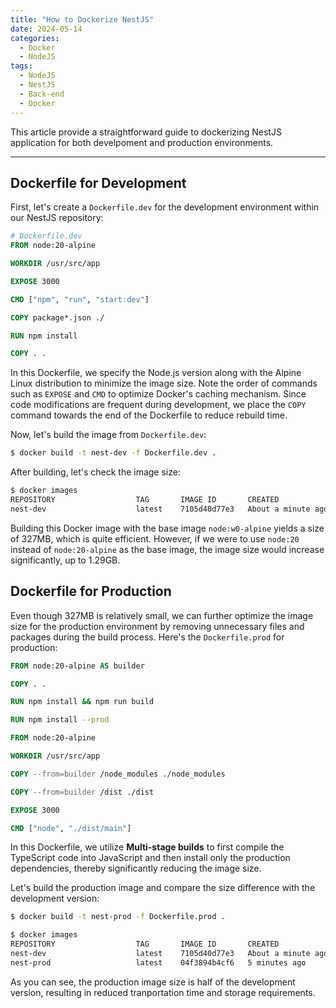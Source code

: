 ```yaml
---
title: "How to Dockerize NestJS"
date: 2024-05-14
categories:
  - Docker
  - NodeJS
tags:
  - NodeJS
  - NestJS
  - Back-end
  - Docker
---
```

This article provide a straightforward guide to dockerizing NestJS application for both develpoment and production environments.

---
## Dockerfile for Development
First, let's create a `Dockerfile.dev` for the development environment within our NestJS repository:
```Dockerfile
# Dockerfile.dev
FROM node:20-alpine

WORKDIR /usr/src/app

EXPOSE 3000

CMD ["npm", "run", "start:dev"]

COPY package*.json ./

RUN npm install

COPY . .
```
In this Dockerfile, we specify the Node.js version along with the Alpine Linux distribution to minimize the image size. Note the order of commands such as `EXPOSE` and `CMD` to optimize Docker's caching mechanism. Since code modifications are frequent during development, we place the `COPY` command towards the end of the Dockerfile to reduce rebuild time.

Now, let's build the image from `Dockerfile.dev`:
```bash
$ docker build -t nest-dev -f Dockerfile.dev .
```
After building, let's check the image size:
```bash
$ docker images
REPOSITORY                  TAG       IMAGE ID       CREATED              SIZE
nest-dev                    latest    7105d40d77e3   About a minute ago   327MB
```
Building this Docker image with the base image `node:w0-alpine` yields a size of 327MB, which is quite efficient. However, if we were to use `node:20` instead of `node:20-alpine` as the base image, the image size would increase significantly, up to 1.29GB.

## Dockerfile for Production
Even though 327MB is relatively small, we can further optimize the image size for the production environment by removing unnecessary files and packages during the build process. Here's the `Dockerfile.prod` for production:
```Dockerfile
FROM node:20-alpine AS builder

COPY . .

RUN npm install && npm run build

RUN npm install --prod

FROM node:20-alpine

WORKDIR /usr/src/app

COPY --from=builder /node_modules ./node_modules

COPY --from=builder /dist ./dist

EXPOSE 3000

CMD ["node", "./dist/main"]
```
In this Dockerfile, we utilize **Multi-stage builds** to first compile the TypeScript code into JavaScript and then install only the production dependencies, thereby significantly reducing the image size.

Let's build the production image and compare the size difference with the development version:
```bash
$ docker build -t nest-prod -f Dockerfile.prod .

$ docker images
REPOSITORY                  TAG       IMAGE ID       CREATED              SIZE
nest-dev                    latest    7105d40d77e3   About a minute ago   327MB
nest-prod                   latest    04f3894b4cf6   5 minutes ago        141MB
```
As you can see, the production image size is half of the development version, resulting in reduced tranportation time and storage requirements.
